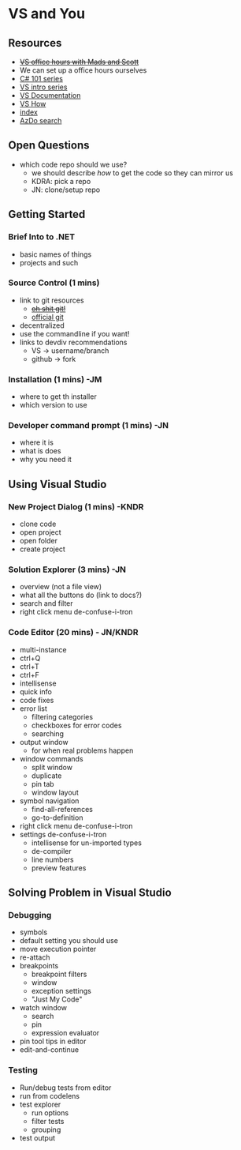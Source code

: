 # VS and You

## Resources

- ~~[VS office hours with Mads and Scott](https://www.youtube.com/playlist?list=PLReL099Y5nRem6UA4w849hTfd0LzBIsAk)~~
- We can set up a office hours ourselves
- [C# 101 series](https://channel9.msdn.com/Series/CSharp-101/?WT.mc_id=Educationalcsharp-c9-scottha)
- [VS intro series](https://channel9.msdn.com/Series/Intro-to-Visual-Studio/?WT.mc_id=Educationalvside-c9-niner)
- [VS Documentation](https://docs.microsoft.com/en-us/dotnet/core/tutorials/with-visual-studio?tabs=csharp)
- [VS How](https://aka.ms/vshow)
- [index](http://index)
- [AzDo search](https://dev.azure.com/devdiv/DevDiv/_search?text=test&type=code&action=contents)

## Open Questions

- which code repo should we use?
  - we should describe _how_ to get the code so they can mirror us
  - KDRA: pick a repo
  - JN: clone/setup repo

## Getting Started

### Brief Into to .NET

- basic names of things
- projects and such

### Source Control (1 mins)

- link to git resources
  - ~~[oh shit git!](https://ohshitgit.com/)~~
  - [official git](https://git-scm.com/docs/gittutorial)
- decentralized
- use the commandline if you want!
- links to devdiv recommendations
  - VS -> username/branch
  - github -> fork

### Installation (1 mins) -JM

- where to get th installer
- which version to use

### Developer command prompt (1 mins) -JN

- where it is
- what is does
- why you need it

## Using Visual Studio

### New Project Dialog (1 mins) -KNDR

- clone code
- open project
- open folder
- create project

### Solution Explorer (3 mins) -JN

- overview (not a file view)
- what all the buttons do (link to docs?)
- search and filter
- right click menu de-confuse-i-tron

### Code Editor (20 mins) - JN/KNDR

- multi-instance
- ctrl+Q
- ctrl+T
- ctrl+F
- intellisense
- quick info
- code fixes
- error list
  - filtering categories
  - checkboxes for error codes
  - searching
- output window
  - for when real problems happen
- window commands
  - split window
  - duplicate
  - pin tab
  - window layout
- symbol navigation
  - find-all-references
  - go-to-definition
- right click menu de-confuse-i-tron
- settings de-confuse-i-tron
  - intellisense for un-imported types
  - de-compiler
  - line numbers
  - preview features

## Solving Problem in Visual Studio

### Debugging

- symbols
- default setting you should use
- move execution pointer
- re-attach
- breakpoints
  - breakpoint filters
  - window
  - exception settings
  - "Just My Code"
- watch window
  - search
  - pin
  - expression evaluator
- pin tool tips in editor
- edit-and-continue

### Testing

- Run/debug tests from editor
- run from codelens
- test explorer
  - run options
  - filter tests
  - grouping
- test output
